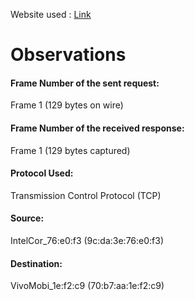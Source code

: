 Website used : [Link](https://www.apple.com/)
# Observations

#### Frame Number of the sent request:
 Frame 1 (129 bytes on wire)
#### Frame Number of the  received response:
Frame 1 (129 bytes captured)
#### Protocol Used:
Transmission Control Protocol (TCP)
#### Source:
IntelCor_76:e0:f3 (9c:da:3e:76:e0:f3)
#### Destination:  
VivoMobi_1e:f2:c9 (70:b7:aa:1e:f2:c9)
